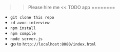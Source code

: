 >> Please hire me << TODO app
========

- ``git clone this repo``
- ``cd avoc-interview``
- ``npm install``
- ``npm compile``
- ``node server.js``
- go to ``http://localhost:8080/index.html``
